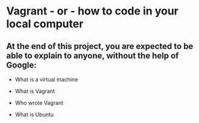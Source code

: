 # Vagrant - or - how to code in your local computer

## At the end of this project, you are expected to be able to explain to anyone, without the help of Google:

- What is a virtual machine

- What is Vagrant

- Who wrote Vagrant

- What is Ubuntu
